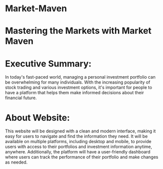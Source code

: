 # Market-Maven

# Mastering the Markets with Market Maven

# Executive Summary:

  In today's fast-paced world, managing a personal investment portfolio can be overwhelming for many individuals. With the increasing popularity of stock trading and various investment options, it's important for people to have a platform that helps them make informed decisions about their financial future.
  
# About Website:

  This website will be designed with a clean and modern interface, making it easy for users to navigate and find the information they need. It will be available on multiple platforms, including desktop and mobile, to provide users with access to their portfolios and investment information anytime, anywhere. Additionally, the platform will have a user-friendly dashboard where users can track the performance of their portfolio and make changes as needed.
